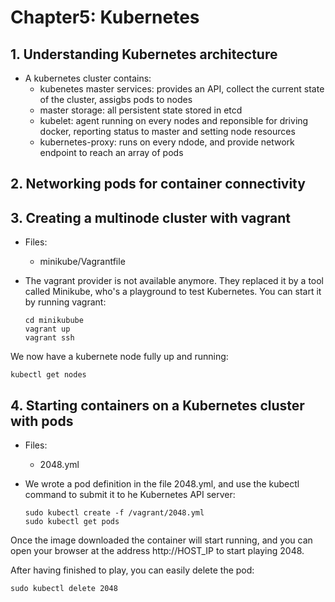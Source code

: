# Chapter5: Kubernetes

## 1. Understanding Kubernetes architecture

* A kubernetes cluster contains:
  * kubenetes master services: provides an API, collect the current state of the cluster, assigbs pods to nodes
  * master storage: all persistent state stored in etcd
  * kubelet: agent running on every nodes and reponsible for driving docker, reporting status to master and setting node resources
  * kubernetes-proxy: runs on every ndode, and provide network endpoint to reach an array of pods

## 2. Networking pods for container connectivity

## 3. Creating a multinode cluster with vagrant

* Files:
   * minikube/Vagrantfile

* The vagrant provider is not available  anymore. They replaced it by a tool called Minikube, who's a playground to test Kubernetes. You can start it by running vagrant:

   ```
   cd minikubube
   vagrant up
   vagrant ssh
   ```

We now have a kubernete node fully up and running:

   ```
   kubectl get nodes
   ```

## 4. Starting containers on a Kubernetes cluster with pods

* Files:
   * 2048.yml

* We wrote a pod definition in the file 2048.yml, and use the kubectl command to submit it to he Kubernetes API server:

   ```
   sudo kubectl create -f /vagrant/2048.yml
   sudo kubectl get pods
   ```
Once the image downloaded the container will start running, and you can open your browser at the address http://HOST_IP to start playing 2048.

After having finished to play, you can easily delete the pod:

   `sudo kubectl delete 2048`

